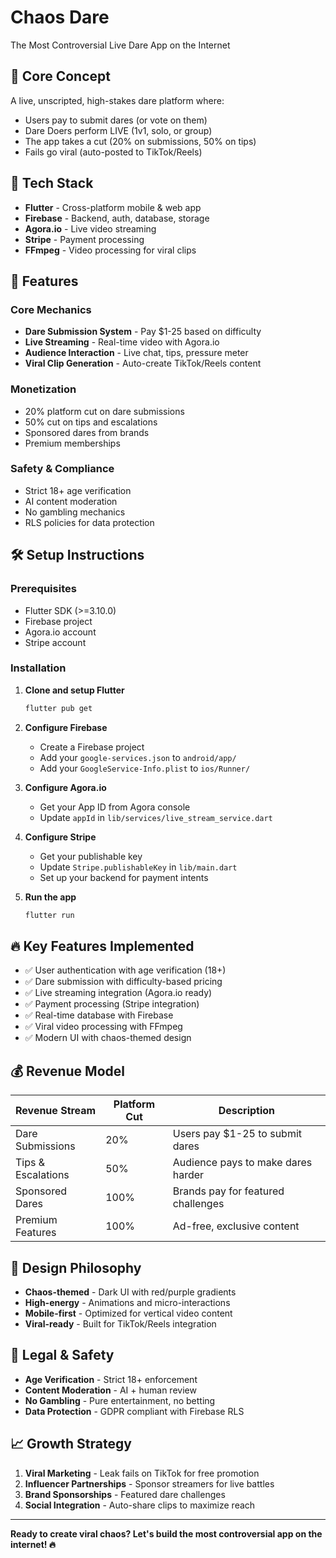 # Chaos Dare

The Most Controversial Live Dare App on the Internet

## 🎯 Core Concept

A live, unscripted, high-stakes dare platform where:
- Users pay to submit dares (or vote on them)
- Dare Doers perform LIVE (1v1, solo, or group)
- The app takes a cut (20% on submissions, 50% on tips)
- Fails go viral (auto-posted to TikTok/Reels)

## 🚀 Tech Stack

- **Flutter** - Cross-platform mobile & web app
- **Firebase** - Backend, auth, database, storage
- **Agora.io** - Live video streaming
- **Stripe** - Payment processing
- **FFmpeg** - Video processing for viral clips

## 📱 Features

### Core Mechanics
- **Dare Submission System** - Pay $1-25 based on difficulty
- **Live Streaming** - Real-time video with Agora.io
- **Audience Interaction** - Live chat, tips, pressure meter
- **Viral Clip Generation** - Auto-create TikTok/Reels content

### Monetization
- 20% platform cut on dare submissions
- 50% cut on tips and escalations
- Sponsored dares from brands
- Premium memberships

### Safety & Compliance
- Strict 18+ age verification
- AI content moderation
- No gambling mechanics
- RLS policies for data protection

## 🛠 Setup Instructions

### Prerequisites
- Flutter SDK (>=3.10.0)
- Firebase project
- Agora.io account
- Stripe account

### Installation

1. **Clone and setup Flutter**
   ```bash
   flutter pub get
   ```

2. **Configure Firebase**
   - Create a Firebase project
   - Add your `google-services.json` to `android/app/`
   - Add your `GoogleService-Info.plist` to `ios/Runner/`

3. **Configure Agora.io**
   - Get your App ID from Agora console
   - Update `appId` in `lib/services/live_stream_service.dart`

4. **Configure Stripe**
   - Get your publishable key
   - Update `Stripe.publishableKey` in `lib/main.dart`
   - Set up your backend for payment intents

5. **Run the app**
   ```bash
   flutter run
   ```

## 🔥 Key Features Implemented

- ✅ User authentication with age verification (18+)
- ✅ Dare submission with difficulty-based pricing
- ✅ Live streaming integration (Agora.io ready)
- ✅ Payment processing (Stripe integration)
- ✅ Real-time database with Firebase
- ✅ Viral video processing with FFmpeg
- ✅ Modern UI with chaos-themed design

## 💰 Revenue Model

| Revenue Stream | Platform Cut | Description |
|---------------|--------------|-------------|
| Dare Submissions | 20% | Users pay $1-25 to submit dares |
| Tips & Escalations | 50% | Audience pays to make dares harder |
| Sponsored Dares | 100% | Brands pay for featured challenges |
| Premium Features | 100% | Ad-free, exclusive content |

## 🎨 Design Philosophy

- **Chaos-themed** - Dark UI with red/purple gradients
- **High-energy** - Animations and micro-interactions
- **Mobile-first** - Optimized for vertical video content
- **Viral-ready** - Built for TikTok/Reels integration

## 🚨 Legal & Safety

- **Age Verification** - Strict 18+ enforcement
- **Content Moderation** - AI + human review
- **No Gambling** - Pure entertainment, no betting
- **Data Protection** - GDPR compliant with Firebase RLS

## 📈 Growth Strategy

1. **Viral Marketing** - Leak fails on TikTok for free promotion
2. **Influencer Partnerships** - Sponsor streamers for live battles
3. **Brand Sponsorships** - Featured dare challenges
4. **Social Integration** - Auto-share clips to maximize reach

---

**Ready to create viral chaos? Let's build the most controversial app on the internet! 🔥**